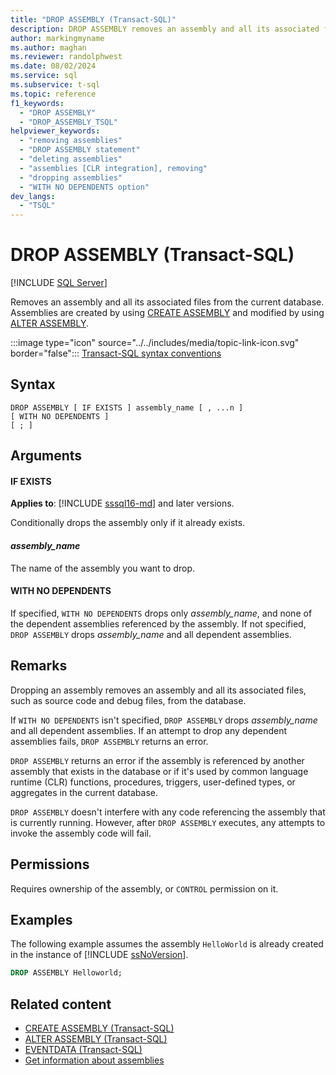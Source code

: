 ```yaml
---
title: "DROP ASSEMBLY (Transact-SQL)"
description: DROP ASSEMBLY removes an assembly and all its associated files from the current database.
author: markingmyname
ms.author: maghan
ms.reviewer: randolphwest
ms.date: 08/02/2024
ms.service: sql
ms.subservice: t-sql
ms.topic: reference
f1_keywords:
  - "DROP ASSEMBLY"
  - "DROP_ASSEMBLY_TSQL"
helpviewer_keywords:
  - "removing assemblies"
  - "DROP ASSEMBLY statement"
  - "deleting assemblies"
  - "assemblies [CLR integration], removing"
  - "dropping assemblies"
  - "WITH NO DEPENDENTS option"
dev_langs:
  - "TSQL"
---
```

# DROP ASSEMBLY (Transact-SQL)

[!INCLUDE [SQL Server](../../includes/applies-to-version/sql-asdbmi.md)]

Removes an assembly and all its associated files from the current database. Assemblies are created by using [CREATE ASSEMBLY](create-assembly-transact-sql.md) and modified by using [ALTER ASSEMBLY](alter-assembly-transact-sql.md).

:::image type="icon" source="../../includes/media/topic-link-icon.svg" border="false"::: [Transact-SQL syntax conventions](../../t-sql/language-elements/transact-sql-syntax-conventions-transact-sql.md)

## Syntax

```syntaxsql
DROP ASSEMBLY [ IF EXISTS ] assembly_name [ , ...n ]
[ WITH NO DEPENDENTS ]
[ ; ]
```

## Arguments

#### IF EXISTS

**Applies to**: [!INCLUDE [sssql16-md](../../includes/sssql16-md.md)] and later versions.

Conditionally drops the assembly only if it already exists.

#### *assembly_name*

The name of the assembly you want to drop.

#### WITH NO DEPENDENTS

If specified, `WITH NO DEPENDENTS` drops only *assembly_name*, and none of the dependent assemblies referenced by the assembly. If not specified, `DROP ASSEMBLY` drops *assembly_name* and all dependent assemblies.

## Remarks

Dropping an assembly removes an assembly and all its associated files, such as source code and debug files, from the database.

If `WITH NO DEPENDENTS` isn't specified, `DROP ASSEMBLY` drops *assembly_name* and all dependent assemblies. If an attempt to drop any dependent assemblies fails, `DROP ASSEMBLY` returns an error.

`DROP ASSEMBLY` returns an error if the assembly is referenced by another assembly that exists in the database or if it's used by common language runtime (CLR) functions, procedures, triggers, user-defined types, or aggregates in the current database.

`DROP ASSEMBLY` doesn't interfere with any code referencing the assembly that is currently running. However, after `DROP ASSEMBLY` executes, any attempts to invoke the assembly code will fail.

## Permissions

Requires ownership of the assembly, or `CONTROL` permission on it.

## Examples

The following example assumes the assembly `HelloWorld` is already created in the instance of [!INCLUDE [ssNoVersion](../../includes/ssnoversion-md.md)].

```sql
DROP ASSEMBLY Helloworld;
```

## Related content

- [CREATE ASSEMBLY (Transact-SQL)](create-assembly-transact-sql.md)
- [ALTER ASSEMBLY (Transact-SQL)](alter-assembly-transact-sql.md)
- [EVENTDATA (Transact-SQL)](../functions/eventdata-transact-sql.md)
- [Get information about assemblies](../../relational-databases/clr-integration/assemblies-getting-information.md)
